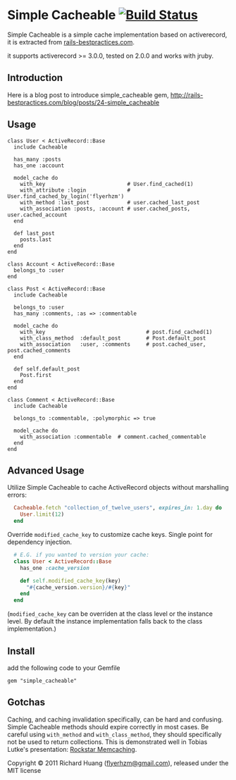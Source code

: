 Simple Cacheable [![Build Status](https://travis-ci.org/flyerhzm/simple_cacheable.png?branch=master)](https://travis-ci.org/flyerhzm/simple_cacheable)
=========

Simple Cacheable is a simple cache implementation based on activerecord, it is
extracted from [rails-bestpractices.com][1].

it supports activerecord >= 3.0.0, tested on 2.0.0 and works with jruby.

Introduction
------------

Here is a blog post to introduce simple_cacheable gem, <http://rails-bestpractices.com/blog/posts/24-simple_cacheable>

Usage
-----

    class User < ActiveRecord::Base
      include Cacheable

      has_many :posts
      has_one :account

      model_cache do
        with_key                          # User.find_cached(1)
        with_attribute :login             # User.find_cached_by_login('flyerhzm')
        with_method :last_post            # user.cached_last_post
        with_association :posts, :account # user.cached_posts, user.cached_account
      end

      def last_post
        posts.last
      end
    end

    class Account < ActiveRecord::Base
      belongs_to :user
    end

    class Post < ActiveRecord::Base
      include Cacheable

      belongs_to :user
      has_many :comments, :as => :commentable

      model_cache do
        with_key                                # post.find_cached(1)
        with_class_method  :default_post        # Post.default_post
        with_association   :user, :comments     # post.cached_user, post.cached_comments
      end

      def self.default_post
        Post.first
      end
    end

    class Comment < ActiveRecord::Base
      include Cacheable

      belongs_to :commentable, :polymorphic => true

      model_cache do
        with_association :commentable  # comment.cached_commentable
      end
    end

Advanced Usage
--------------

Utilize Simple Cacheable to cache ActiveRecord objects without marshalling errors:
````ruby
  Cacheable.fetch "collection_of_twelve_users", expires_in: 1.day do
    User.limit(12)
  end
````

Override ````modified_cache_key```` to customize cache keys. Single point for dependency injection.
````ruby
  # E.G. if you wanted to version your cache:
  class User < ActiveRecord::Base
    has_one :cache_version

    def self.modified_cache_key(key)
      "#{cache_version.version}/#{key}"
    end
  end
````

(````modified_cache_key```` can be overriden at the class level or the instance level. By default the instance implementation falls back to the class implementation.)

Install
-------

add the following code to your Gemfile

    gem "simple_cacheable"


Gotchas
-------

Caching, and caching invalidation specifically, can be hard and confusing.  Simple Cacheable methods should
expire correctly in most cases.  Be careful using `with_method` and `with_class_method`, they should
specifically not be used to return collections.  This is demonstrated well in Tobias Lutke's presentation: [Rockstar Memcaching][2].

Copyright © 2011 Richard Huang (flyerhzm@gmail.com), released under the MIT license


[1]:https://github.com/flyerhzm/rails-bestpractices.com
[2]:http://www.infoq.com/presentations/lutke-rockstar-memcaching
